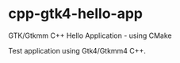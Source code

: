 # cpp-gtk4-hello-app
GTK/Gtkmm C++ Hello Application - using CMake

Test application using Gtk4/Gtkmm4 C++.
